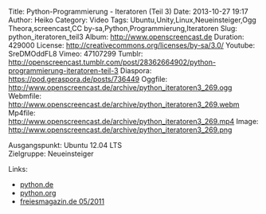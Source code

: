 Title: Python-Programmierung - Iteratoren (Teil 3)
Date: 2013-10-27 19:17
Author: Heiko
Category: Video
Tags: Ubuntu,Unity,Linux,Neueinsteiger,Ogg Theora,screencast,CC by-sa,Python,Programmierung,Iteratoren
Slug: python_iteratoren_teil3
Album: http://www.openscreencast.de
Duration: 429000
License: http://creativecommons.org/licenses/by-sa/3.0/
Youtube: SreDMOddFL8
Vimeo: 47107299
Tumblr: http://openscreencast.tumblr.com/post/28362664902/python-programmierung-iteratoren-teil-3
Diaspora: https://pod.geraspora.de/posts/736449
Oggfile: http://www.openscreencast.de/archive/python_iteratoren3_269.ogg
Webmfile: http://www.openscreencast.de/archive/python_iteratoren3_269.webm
Mp4file: http://www.openscreencast.de/archive/python_iteratoren3_269.mp4
Image: http://www.openscreencast.de/archive/python_iteratoren3_269.png

Ausgangspunkt: Ubuntu 12.04 LTS  
Zielgruppe: Neueinsteiger  

Links:

  * [python.de](http://www.python.de "Link zu Python.de" )
  * [python.org](http://www.python.org "Link zu Python.org" )
  * [freiesmagazin.de 05/2011](http://www.freiesmagazin.de/freiesMagazin-2011-05 "Link zu freiesmagazin.de" )


